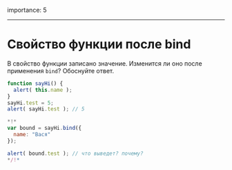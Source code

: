 importance: 5

---

# Свойство функции после bind

В свойство функции записано значение. Изменится ли оно после применения `bind`? Обоснуйте ответ.

```js
function sayHi() {
  alert( this.name );
}
sayHi.test = 5;
alert( sayHi.test ); // 5

*!*
var bound = sayHi.bind({
  name: "Вася"
});

alert( bound.test ); // что выведет? почему?
*/!*
```

